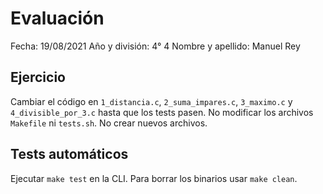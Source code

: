 # Evaluación
Fecha: 19/08/2021
Año y división: 4° 4
Nombre y apellido: Manuel Rey

## Ejercicio
Cambiar el código en `1_distancia.c`, `2_suma_impares.c`, `3_maximo.c` y `4_divisible_por_3.c` hasta que los tests pasen.
No modificar los archivos `Makefile` ni `tests.sh`.
No crear nuevos archivos.

## Tests automáticos
Ejecutar `make test` en la CLI.
Para borrar los binarios usar `make clean`.
